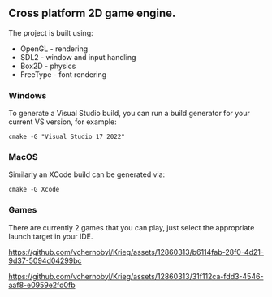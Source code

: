 ## Cross platform 2D game engine.
The project is built using:
- OpenGL - rendering
- SDL2 - window and input handling
- Box2D - physics
- FreeType - font rendering

### Windows
To generate a Visual Studio build, you can run a build generator for your current VS version, for example:
```
cmake -G "Visual Studio 17 2022"
```
### MacOS
Similarly an XCode build can be generated via:
```
cmake -G Xcode
```

### Games
There are currently 2 games that you can play, just select the appropriate launch target in your IDE.

https://github.com/vchernobyl/Krieg/assets/12860313/b6114fab-28f0-4d21-9d37-5094d04299bc

https://github.com/vchernobyl/Krieg/assets/12860313/31f112ca-fdd3-4546-aaf8-e0959e2fd0fb

